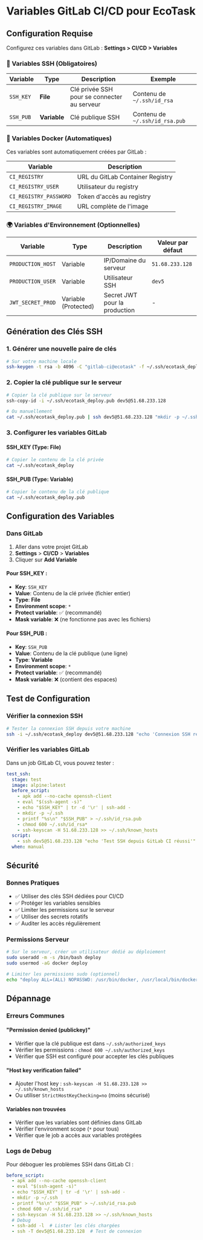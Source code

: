 # Variables GitLab CI/CD pour EcoTask

## Configuration Requise

Configurez ces variables dans GitLab : **Settings > CI/CD > Variables**

### 🔐 Variables SSH (Obligatoires)

| Variable | Type | Description | Exemple |
|----------|------|-------------|---------|
| `SSH_KEY` | **File** | Clé privée SSH pour se connecter au serveur | Contenu de `~/.ssh/id_rsa` |
| `SSH_PUB` | **Variable** | Clé publique SSH | Contenu de `~/.ssh/id_rsa.pub` |

### 🐳 Variables Docker (Automatiques)

Ces variables sont automatiquement créées par GitLab :

| Variable | Description |
|----------|-------------|
| `CI_REGISTRY` | URL du GitLab Container Registry |
| `CI_REGISTRY_USER` | Utilisateur du registry |
| `CI_REGISTRY_PASSWORD` | Token d'accès au registry |
| `CI_REGISTRY_IMAGE` | URL complète de l'image |

### 🌍 Variables d'Environnement (Optionnelles)

| Variable | Type | Description | Valeur par défaut |
|----------|------|-------------|-------------------|
| `PRODUCTION_HOST` | Variable | IP/Domaine du serveur | `51.68.233.128` |
| `PRODUCTION_USER` | Variable | Utilisateur SSH | `dev5` |
| `JWT_SECRET_PROD` | Variable (Protected) | Secret JWT pour la production | - |

## Génération des Clés SSH

### 1. Générer une nouvelle paire de clés

```bash
# Sur votre machine locale
ssh-keygen -t rsa -b 4096 -C "gitlab-ci@ecotask" -f ~/.ssh/ecotask_deploy
```

### 2. Copier la clé publique sur le serveur

```bash
# Copier la clé publique sur le serveur
ssh-copy-id -i ~/.ssh/ecotask_deploy.pub dev5@51.68.233.128

# Ou manuellement
cat ~/.ssh/ecotask_deploy.pub | ssh dev5@51.68.233.128 "mkdir -p ~/.ssh && cat >> ~/.ssh/authorized_keys"
```

### 3. Configurer les variables GitLab

#### SSH_KEY (Type: File)
```bash
# Copier le contenu de la clé privée
cat ~/.ssh/ecotask_deploy
```

#### SSH_PUB (Type: Variable)
```bash
# Copier le contenu de la clé publique
cat ~/.ssh/ecotask_deploy.pub
```

## Configuration des Variables

### Dans GitLab

1. Aller dans votre projet GitLab
2. **Settings** > **CI/CD** > **Variables**
3. Cliquer sur **Add Variable**

#### Pour SSH_KEY :
- **Key**: `SSH_KEY`
- **Value**: Contenu de la clé privée (fichier entier)
- **Type**: **File**
- **Environment scope**: `*`
- **Protect variable**: ✅ (recommandé)
- **Mask variable**: ❌ (ne fonctionne pas avec les fichiers)

#### Pour SSH_PUB :
- **Key**: `SSH_PUB`
- **Value**: Contenu de la clé publique (une ligne)
- **Type**: **Variable**
- **Environment scope**: `*`
- **Protect variable**: ✅ (recommandé)
- **Mask variable**: ❌ (contient des espaces)

## Test de Configuration

### Vérifier la connexion SSH

```bash
# Tester la connexion SSH depuis votre machine
ssh -i ~/.ssh/ecotask_deploy dev5@51.68.233.128 "echo 'Connexion SSH réussie'"
```

### Vérifier les variables GitLab

Dans un job GitLab CI, vous pouvez tester :

```yaml
test_ssh:
  stage: test
  image: alpine:latest
  before_script:
    - apk add --no-cache openssh-client
    - eval "$(ssh-agent -s)"
    - echo "$SSH_KEY" | tr -d '\r' | ssh-add -
    - mkdir -p ~/.ssh
    - printf "%s\n" "$SSH_PUB" > ~/.ssh/id_rsa.pub
    - chmod 600 ~/.ssh/id_rsa*
    - ssh-keyscan -H 51.68.233.128 >> ~/.ssh/known_hosts
  script:
    - ssh dev5@51.68.233.128 "echo 'Test SSH depuis GitLab CI réussi'"
  when: manual
```

## Sécurité

### Bonnes Pratiques

- ✅ Utiliser des clés SSH dédiées pour CI/CD
- ✅ Protéger les variables sensibles
- ✅ Limiter les permissions sur le serveur
- ✅ Utiliser des secrets rotatifs
- ✅ Auditer les accès régulièrement

### Permissions Serveur

```bash
# Sur le serveur, créer un utilisateur dédié au déploiement
sudo useradd -m -s /bin/bash deploy
sudo usermod -aG docker deploy

# Limiter les permissions sudo (optionnel)
echo "deploy ALL=(ALL) NOPASSWD: /usr/bin/docker, /usr/local/bin/docker-compose" | sudo tee /etc/sudoers.d/deploy
```

## Dépannage

### Erreurs Communes

#### "Permission denied (publickey)"
- Vérifier que la clé publique est dans `~/.ssh/authorized_keys`
- Vérifier les permissions : `chmod 600 ~/.ssh/authorized_keys`
- Vérifier que SSH est configuré pour accepter les clés publiques

#### "Host key verification failed"
- Ajouter l'host key : `ssh-keyscan -H 51.68.233.128 >> ~/.ssh/known_hosts`
- Ou utiliser `StrictHostKeyChecking=no` (moins sécurisé)

#### Variables non trouvées
- Vérifier que les variables sont définies dans GitLab
- Vérifier l'environment scope (`*` pour tous)
- Vérifier que le job a accès aux variables protégées

### Logs de Debug

Pour déboguer les problèmes SSH dans GitLab CI :

```yaml
before_script:
  - apk add --no-cache openssh-client
  - eval "$(ssh-agent -s)"
  - echo "$SSH_KEY" | tr -d '\r' | ssh-add -
  - mkdir -p ~/.ssh
  - printf "%s\n" "$SSH_PUB" > ~/.ssh/id_rsa.pub
  - chmod 600 ~/.ssh/id_rsa*
  - ssh-keyscan -H 51.68.233.128 >> ~/.ssh/known_hosts
  # Debug
  - ssh-add -l  # Lister les clés chargées
  - ssh -T dev5@51.68.233.128  # Test de connexion
```
